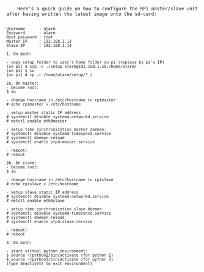 <code>
    Here's a quick guide on how to configure the RPi master/slave unit after having written the latest image onto the sd-card:

    Username      : alarm
    Password      : alarm
    Root password : root
    Master IP     : 192.168.1.13
    Slave IP      : 192.168.1.14

    1. On both:

    - copy setup folder to user's home folder on pi (replace by pi's IP)
    (on pc) $ scp -r ./setup alarm@192.168.1.50:/home/alarm/
    (on pi) $ su
    (on pi) # cp -r /home/alarm/setup/* /
    
    2a. On master:
    - become root:
    $ su

    - change hostname in /etc/hostname to rpimaster
    # echo rpimaster > /etc/hostname
    
    - setup master static IP address
    # systemctl disable systemd-networkd.service
    # netctl enable eth0master

    - setup time synchronization master daemon:
    # systemctl disable systemd-timesyncd.service
    # systemctl daemon-reload
    # systemctl enable ptpd-master.service

    - reboot:
    # reboot

    2b. On slave:
    - become root:
    $ su

    - change hostname in /etc/hostname to rpislave
    # echo rpislave > /etc/hostname
    
    - setup slave static IP address
    # systemctl disable systemd-networkd.service
    # netctl enable eth0slave

    - setup time synchronization slave daemon:
    # systemctl disable systemd-timesyncd.service
    # systemctl daemon-reload
    # systemctl enable ptpd-slave.service

    - reboot:
    # reboot

    3. On both:

    - start virtual python environment:
    $ source ~/python2/bin/activate (for python 2)
    $ source ~/python3/bin/activate (for python 3)
    (Type deactivate to exit environment)
</code>
